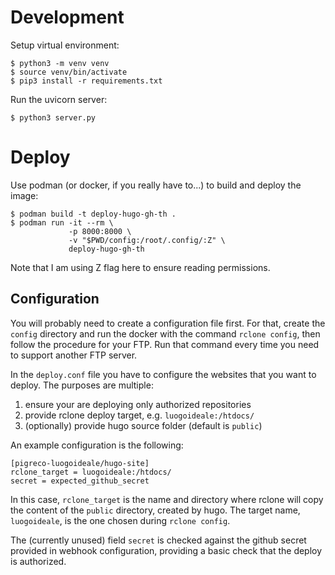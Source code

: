 # Development

Setup virtual environment:

    $ python3 -m venv venv
    $ source venv/bin/activate
    $ pip3 install -r requirements.txt

Run the uvicorn server:

    $ python3 server.py

# Deploy

Use podman (or docker, if you really have to...) to build and deploy the image:

    $ podman build -t deploy-hugo-gh-th .
    $ podman run -it --rm \
                 -p 8000:8000 \
                 -v "$PWD/config:/root/.config/:Z" \
                 deploy-hugo-gh-th

Note that I am using Z flag here to ensure reading permissions.

## Configuration

You will probably need to create a configuration file first. For that, create
the `config` directory and run the docker with the command `rclone config`,
then follow the procedure for your FTP.
Run that command every time you need to support another FTP server.

In the `deploy.conf` file you have to configure the websites that you want to
deploy. The purposes are multiple:

 1. ensure your are deploying only authorized repositories
 2. provide rclone deploy target, e.g. `luogoideale:/htdocs/`
 3. (optionally) provide hugo source folder (default is `public`)

An example configuration is the following:

    [pigreco-luogoideale/hugo-site]
    rclone_target = luogoideale:/htdocs/
    secret = expected_github_secret

In this case, `rclone_target` is the name and directory where rclone will copy
the content of the `public` directory, created by hugo. The target name,
`luogoideale`, is the one chosen during `rclone config`.

The (currently unused) field `secret` is checked against the github secret
provided in webhook configuration, providing a basic check that the deploy is
authorized.
